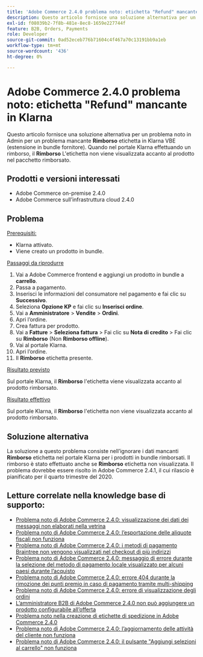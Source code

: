```yaml
---
title: 'Adobe Commerce 2.4.0 problema noto: etichetta "Refund" mancante in Klarna'
description: Questo articolo fornisce una soluzione alternativa per un problema noto in Admin (Amministrazione) relativo a un’etichetta **Refund** mancante in Klarna VBE (estensione bundled per fornitori). Quando nel portale Klarna si esegue un rimborso, l’etichetta **Rimborso** non viene visualizzata accanto al prodotto nel pacchetto rimborsato.
exl-id: f08039b2-7f8b-481e-8ec8-1659e227744f
feature: B2B, Orders, Payments
role: Developer
source-git-commit: 0ad52eceb776b71604c4f467a70c13191bb9a1eb
workflow-type: tm+mt
source-wordcount: '436'
ht-degree: 0%

---
```


# Adobe Commerce 2.4.0 problema noto: etichetta &quot;Refund&quot; mancante in Klarna

Questo articolo fornisce una soluzione alternativa per un problema noto in Admin per un problema mancante **Rimborso** etichetta in Klarna VBE (estensione in bundle fornitore). Quando nel portale Klarna effettuando un rimborso, il **Rimborso** L&#39;etichetta non viene visualizzata accanto al prodotto nel pacchetto rimborsato.

## Prodotti e versioni interessati

* Adobe Commerce on-premise 2.4.0
* Adobe Commerce sull’infrastruttura cloud 2.4.0

## Problema

<u>Prerequisiti:</u>

* Klarna attivato.
* Viene creato un prodotto in bundle.

<u>Passaggi da riprodurre</u>

1. Vai a Adobe Commerce frontend e aggiungi un prodotto in bundle a **carrello**.
1. Passa a pagamento.
1. Inserisci le informazioni del consumatore nel pagamento e fai clic su **Successivo**.
1. Seleziona **Opzione KP** e fai clic su **Inserisci ordine**.
1. Vai a **Amministratore** > **Vendite** > **Ordini**.
1. Apri l’ordine.
1. Crea fattura per prodotto.
1. Vai a **Fatture** > **Seleziona fattura** > Fai clic su **Nota di credito** > Fai clic su **Rimborso** (Non **Rimborso offline**).
1. Vai al portale Klarna.
1. Apri l’ordine.
1. Il **Rimborso** etichetta presente.

<u>Risultato previsto</u>

Sul portale Klarna, il **Rimborso** l&#39;etichetta viene visualizzata accanto al prodotto rimborsato.

<u>Risultato effettivo</u>

Sul portale Klarna, il **Rimborso** l&#39;etichetta non viene visualizzata accanto al prodotto rimborsato.

## Soluzione alternativa

La soluzione a questo problema consiste nell’ignorare i dati mancanti **Rimborso** etichetta nel portale Klarna per i prodotti in bundle rimborsati. Il rimborso è stato effettuato anche se **Rimborso** etichetta non visualizzata. Il problema dovrebbe essere risolto in Adobe Commerce 2.4.1, il cui rilascio è pianificato per il quarto trimestre del 2020.

## Letture correlate nella knowledge base di supporto:

* [Problema noto di Adobe Commerce 2.4.0: visualizzazione dei dati dei messaggi non elaborati nella vetrina](/help/troubleshooting/storefront/magento-2-4-0-issue-storefront-raw-message-data-display.md)
* [Problema noto di Adobe Commerce 2.4.0: l’esportazione delle aliquote fiscali non funziona](/help/troubleshooting/miscellaneous/magento-2-4-0-known-issue-export-tax-rates-does-not-work.md)
* [Problema noto di Adobe Commerce 2.4.0: i metodi di pagamento Braintree non vengono visualizzati nel checkout di più indirizzi](/help/troubleshooting/payments/magento-2-4-0-braintree-not-in-multiple-addresses-checkout.md)
* [Problema noto di Adobe Commerce 2.4.0: messaggio di errore durante la selezione del metodo di pagamento locale visualizzato per alcuni paesi durante l’acquisto](/help/troubleshooting/payments/magento-2-4-0-checkout-error-selecting-local-payments.md)
* [Problema noto di Adobe Commerce 2.4.0: errore 404 durante la rimozione dei punti premio in caso di pagamento tramite multi-shipping](/help/troubleshooting/storefront/magento-2-4-0-404-error-removing-rewards-points-on-multi-shipping-checkout.md)
* [Problema noto di Adobe Commerce 2.4.0: errore di visualizzazione degli ordini](/help/troubleshooting/storefront/magento-2-4-0-known-issue-orders-display-error.md)
* [L’amministratore B2B di Adobe Commerce 2.4.0 non può aggiungere un prodotto configurabile all’offerta](/help/troubleshooting/miscellaneous/magento-2-4-0-b2b-admin-can-t-add-configurable-product-to-quote.md)
* [Problema noto nella creazione di etichette di spedizione in Adobe Commerce 2.4.0](/help/troubleshooting/known-issues-patches-attached/shipping-labels-creation-known-issue-in-magento-2-4-0.md)
* [Problema noto di Adobe Commerce 2.4.0: l’aggiornamento delle attività del cliente non funziona](/help/troubleshooting/miscellaneous/magento-2-4-0-refresh-on-customer-activities-does-not-work.md)
* [Problema noto di Adobe Commerce 2.4.0: il pulsante &quot;Aggiungi selezioni al carrello&quot; non funziona](/help/troubleshooting/miscellaneous/magento-2-4-0-add-selections-to-my-cart-does-not-work.md)
